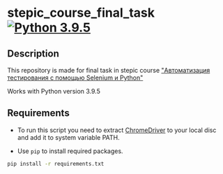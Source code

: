 # stepic_course_final_task [![Python 3.9.5](https://img.shields.io/badge/python-3.9.5-blue.svg)](https://www.python.org/downloads/release/python-395/)


## Description

This repository is made for final task in stepic course ["Автоматизация тестирования с помощью Selenium и Python"](https://stepik.org/course/575)

Works with Python version 3.9.5


## Requirements

- To run this script you need to extract [ChromeDriver](https://sites.google.com/chromium.org/driver/) to your local disc and add it to system variable PATH.

- Use `pip` to install required packages.
```bash
pip install -r requirements.txt
```